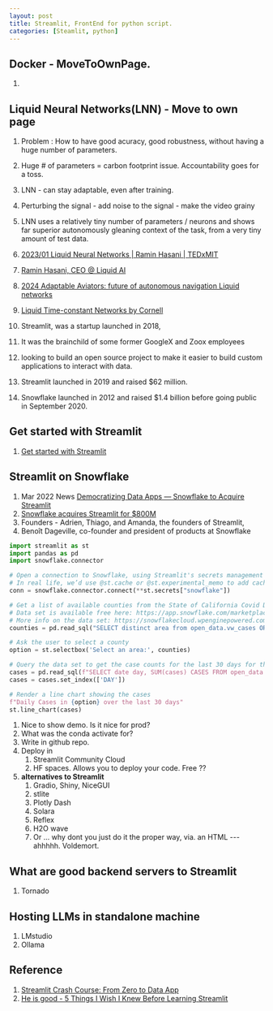 ```yaml
---
layout: post
title: Streamlit, FrontEnd for python script. 
categories: [Steamlit, python] 
---
```


## Docker - MoveToOwnPage. 

1. 


## Liquid Neural Networks(LNN) - Move to own page 

1. Problem : How to have good acuracy, good robustness, without having a huge number of parameters.
1. Huge # of parameters = carbon footprint issue. Accountability goes for a toss. 
1. LNN - can stay adaptable, even after training. 
1. Perturbing the signal - add noise to the signal - make the video grainy 
1. LNN uses a relatively tiny number of parameters / neurons and shows far superior autonomously gleaning context of the task, from a very tiny amount of test data. 

1. [2023/01 Liquid Neural Networks | Ramin Hasani | TEDxMIT](https://www.youtube.com/watch?v=RI35E5ewBuI&t=472s)
1. [Ramin Hasani, CEO @ Liquid AI](https://www.linkedin.com/in/raminhasani/)
1. [2024 Adaptable Aviators: future of autonomous navigation Liquid networks](https://www.youtube.com/watch?v=2BoxhZUi01Y)
1. [Liquid Time-constant Networks by Cornell](https://arxiv.org/abs/2006.04439#)







1. Streamlit, was a startup launched in 2018, 
1. It was the brainchild of some former GoogleX and Zoox employees 
1. looking to build an open source project to make it easier to build custom applications to interact with data.
1. Streamlit launched in 2019 and raised $62 million.

1. Snowflake launched in 2012 and raised $1.4 billion before going public in September 2020.

## Get started with Streamlit 

1. [Get started with Streamlit](https://docs.streamlit.io/get-started?_fsi=NirxPvYO)


## Streamlit on Snowflake

1. Mar 2022 News [Democratizing Data Apps — Snowflake to Acquire Streamlit](https://www.snowflake.com/en/blog/snowflake-to-acquire-streamlit/)
1. [Snowflake acquires Streamlit for $800M](https://techcrunch.com/2022/03/02/snowflake-acquires-streamlit-for-800m-to-help-customers-build-data-based-apps/)
1. Founders - Adrien, Thiago, and Amanda, the founders of Streamlit,
1. Benoît Dageville, co-founder and president of products at Snowflake

```python 
import streamlit as st
import pandas as pd
import snowflake.connector

# Open a connection to Snowflake, using Streamlit's secrets management
# In real life, we’d use @st.cache or @st.experimental_memo to add caching
conn = snowflake.connector.connect(**st.secrets["snowflake"])

# Get a list of available counties from the State of California Covid Dataset
# Data set is available free here: https://app.snowflake.com/marketplace/listing/GZ1MBZAUJF
# More info on the data set: https://snowflakecloud.wpenginepowered.com/datasets/state-of-california-california-covid-19-datasets/
counties = pd.read_sql("SELECT distinct area from open_data.vw_cases ORDER BY area asc;", conn)

# Ask the user to select a county
option = st.selectbox('Select an area:', counties)

# Query the data set to get the case counts for the last 30 days for the chosen county
cases = pd.read_sql(f"SELECT date day, SUM(cases) CASES FROM open_data.vw_cases WHERE date > dateadd('days', -30, current_date()) AND area = %(option)s GROUP BY day ORDER BY day asc;", conn, params={"option":option})
cases = cases.set_index(['DAY'])

# Render a line chart showing the cases
f"Daily Cases in {option} over the last 30 days"
st.line_chart(cases)
```



1. Nice to show demo. Is it nice for prod? 
1. What was the conda activate for? 
1. Write in github repo. 
1. Deploy in 
    1. Streamlit Community Cloud 
    1. HF spaces. Allows you to deploy your code. Free ?? 
1. **alternatives to Streamlit**
    1. Gradio, Shiny, NiceGUI 
    1. stlite 
    1. Plotly Dash 
    1. Solara 
    1. Reflex 
    1. H2O wave 
    1. Or ... why dont you just do it the proper way, via. an HTML --- ahhhhh. Voldemort. 

## What are good backend servers to Streamlit
1. Tornado 

## Hosting LLMs in standalone machine 

1. LMstudio 
1. Ollama

## Reference
1. [Streamlit Crash Course: From Zero to Data App](https://youtu.be/d7fnzDQ5qM8?si=Xu9Q_HCzTCx_oRSS)
1. [He is good - 5 Things I Wish I Knew Before Learning Streamlit](https://www.youtube.com/watch?v=IOYHVPPbZII)
